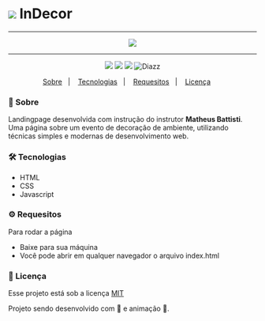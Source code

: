 # <img src="https://raw.githubusercontent.com/wevdiaz/InDecor/main/img/favicon.ico"> InDecor

***

<p align="center">
    <img src="https://github.com/wevdiaz/InDecor/blob/main/img/InDecor.gif?raw=true">
</p>

***

<p align="center">  
      <a>
          <img src="https://img.shields.io/github/repo-size/wevdiaz/InDecor?color=%23e84393">        
      </a>  
      <a>
          <img src="https://img.shields.io/github/license/wevdiaz/InDecor?color=%23e84393">        
      </a>      
      <a>
          <img src="https://img.shields.io/github/languages/count/wevdiaz/InDecor?color=%23e84393">       
      </a>      
      <a>          
          <img alt="Diazz" src="https://img.shields.io/badge/made%20by-Diazz-InDecor?color=%23e84393"> 
      </a>      
  </p> 

<p align="center">
    <a href="#speech_balloon-sobre">Sobre</a>&nbsp;&nbsp;&nbsp;|&nbsp;&nbsp;&nbsp;
    <a href="#hammer_and_wrench-tecnologias">Tecnologias</a>&nbsp;&nbsp;&nbsp;|&nbsp;&nbsp;&nbsp;
    <a href="#gear-requesitos">Requesitos</a>&nbsp;&nbsp;&nbsp;|&nbsp;&nbsp;&nbsp;
    <a href="#scroll-licença">Licença</a>&nbsp;&nbsp;&nbsp;&nbsp;&nbsp;&nbsp;    
</p>

### :speech_balloon: Sobre
Landingpage desenvolvida com instrução do instrutor **Matheus Battisti**. Uma página sobre um evento de decoração de ambiente,  utilizando técnicas  simples e modernas de desenvolvimento web. 
 
 ### :hammer_and_wrench: Tecnologias
 
 * HTML
 * CSS
 * Javascript

### :gear: Requesitos

Para rodar a página

* Baixe para sua máquina
* Você pode abrir em qualquer navegador o arquivo index.html

### :scroll: Licença

Esse projeto está sob a licença [MIT](https://github.com/wevdiaz/InDecor/blob/main/LICENSE)

Projeto sendo desenvolvido com :blue_heart: e animação  :star_struck:.
